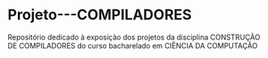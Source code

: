 # Projeto---COMPILADORES
Repositório dedicado à exposição dos projetos da disciplina CONSTRUÇÃO DE COMPILADORES do curso bacharelado em CIÊNCIA DA COMPUTAÇÃO
